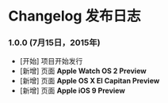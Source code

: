 # Changelog 发布日志

### 1.0.0 (7月15日，2015年)
- [开始] 项目开始发行
- [新增] 页面 **Apple Watch OS 2 Preview**
- [新增] 页面 **Apple OS X El Capitan Preview**
- [新增] 页面 **Apple iOS 9 Preview**